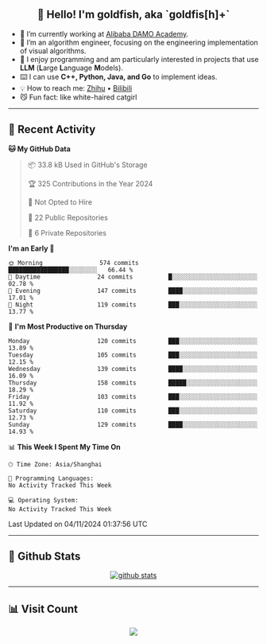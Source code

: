 
<h2 align="center">👋 Hello! I'm goldfish, aka `goldfis[h]+`</h2>

- 📍 I’m currently working at [Alibaba DAMO Academy](https://damo.alibaba.com/).  
- 🌱 I’m an algorithm engineer, focusing on the engineering implementation of visual algorithms.  
- 💬 I enjoy programming and am particularly interested in projects that use **LLM** (**L**arge **L**anguage **M**odels).   
- ⌨️ I can use **C++, Python, Java, and Go** to implement ideas.  
- 💡 How to reach me: [Zhihu](https://www.zhihu.com/people/goldfishh) • [Bilibili](https://space.bilibili.com/11349246)  
- 😼 Fun fact: like white-haired catgirl  

-------

## 🔧 Recent Activity

<!--START_SECTION:waka-->
**🐱 My GitHub Data** 

> 📦 33.8 kB Used in GitHub's Storage 
 > 
> 🏆 325 Contributions in the Year 2024
 > 
> 🚫 Not Opted to Hire
 > 
> 📜 22 Public Repositories 
 > 
> 🔑 6 Private Repositories 
 > 
**I'm an Early 🐤** 

```text
🌞 Morning                574 commits         █████████████████░░░░░░░░   66.44 % 
🌆 Daytime                24 commits          █░░░░░░░░░░░░░░░░░░░░░░░░   02.78 % 
🌃 Evening                147 commits         ████░░░░░░░░░░░░░░░░░░░░░   17.01 % 
🌙 Night                  119 commits         ███░░░░░░░░░░░░░░░░░░░░░░   13.77 % 
```
📅 **I'm Most Productive on Thursday** 

```text
Monday                   120 commits         ███░░░░░░░░░░░░░░░░░░░░░░   13.89 % 
Tuesday                  105 commits         ███░░░░░░░░░░░░░░░░░░░░░░   12.15 % 
Wednesday                139 commits         ████░░░░░░░░░░░░░░░░░░░░░   16.09 % 
Thursday                 158 commits         █████░░░░░░░░░░░░░░░░░░░░   18.29 % 
Friday                   103 commits         ███░░░░░░░░░░░░░░░░░░░░░░   11.92 % 
Saturday                 110 commits         ███░░░░░░░░░░░░░░░░░░░░░░   12.73 % 
Sunday                   129 commits         ████░░░░░░░░░░░░░░░░░░░░░   14.93 % 
```


📊 **This Week I Spent My Time On** 

```text
🕑︎ Time Zone: Asia/Shanghai

💬 Programming Languages: 
No Activity Tracked This Week

💻 Operating System: 
No Activity Tracked This Week
```


 Last Updated on 04/11/2024 01:37:56 UTC
<!--END_SECTION:waka-->

-------

## 📆 Github Stats

<p align="center">
    <a href="https://github.com/anuraghazra/github-readme-stats">
      <img src="https://github-readme-stats.vercel.app/api?username=goldfishh&show_icons=true&theme=dracula" alt="github stats" />
    </a>
</p>

-------

## 📊 Visit Count

<p align="center">
  <a href="https://count.getloli.com/"><img src="https://count.getloli.com/get/@:goldfishh?theme=rule34"></a>
</p>
